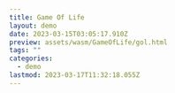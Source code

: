 ```yaml
---
title: Game Of Life
layout: demo
date: 2023-03-15T03:05:17.910Z
preview: assets/wasm/GameOfLife/gol.html
tags: ""
categories:
  - demo
lastmod: 2023-03-17T11:32:18.055Z
---
```

